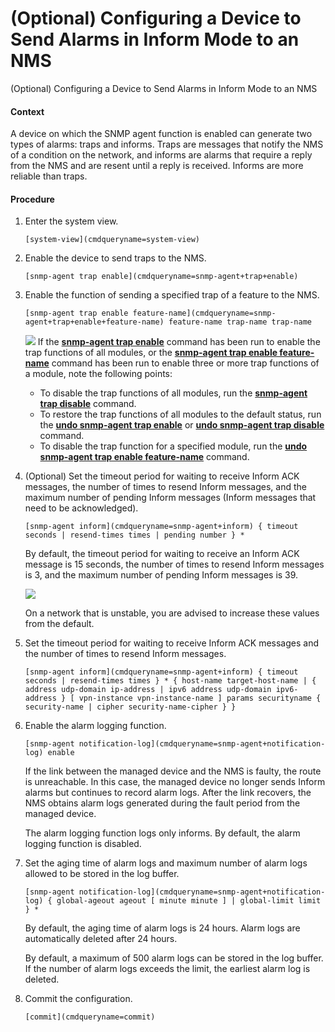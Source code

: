 (Optional) Configuring a Device to Send Alarms in Inform Mode to an NMS
=======================================================================

(Optional) Configuring a Device to Send Alarms in Inform Mode to an NMS

#### Context

A device on which the SNMP agent function is enabled can generate two types of alarms: traps and informs. Traps are messages that notify the NMS of a condition on the network, and informs are alarms that require a reply from the NMS and are resent until a reply is received. Informs are more reliable than traps.


#### Procedure

1. Enter the system view.
   
   
   ```
   [system-view](cmdqueryname=system-view)
   ```
2. Enable the device to send traps to the NMS.
   
   
   ```
   [snmp-agent trap enable](cmdqueryname=snmp-agent+trap+enable)
   ```
3. Enable the function of sending a specified trap of a feature to the NMS.
   
   
   ```
   [snmp-agent trap enable feature-name](cmdqueryname=snmp-agent+trap+enable+feature-name) feature-name trap-name trap-name
   ```
   ![](public_sys-resources/note_3.0-en-us.png) If the [**snmp-agent trap enable**](cmdqueryname=snmp-agent+trap+enable) command has been run to enable the trap functions of all modules, or the [**snmp-agent trap enable feature-name**](cmdqueryname=snmp-agent+trap+enable+feature-name) command has been run to enable three or more trap functions of a module, note the following points:
   * To disable the trap functions of all modules, run the [**snmp-agent trap disable**](cmdqueryname=snmp-agent+trap+disable) command.
   * To restore the trap functions of all modules to the default status, run the [**undo snmp-agent trap enable**](cmdqueryname=undo+snmp-agent+trap+enable) or [**undo snmp-agent trap disable**](cmdqueryname=undo+snmp-agent+trap+disable) command.
   * To disable the trap function for a specified module, run the [**undo snmp-agent trap enable feature-name**](cmdqueryname=undo+snmp-agent+trap+enable+feature-name) command.
4. (Optional) Set the timeout period for waiting to receive Inform ACK messages, the number of times to resend Inform messages, and the maximum number of pending Inform messages (Inform messages that need to be acknowledged).
   
   
   ```
   [snmp-agent inform](cmdqueryname=snmp-agent+inform) { timeout seconds | resend-times times | pending number } *
   ```
   
   By default, the timeout period for waiting to receive an Inform ACK message is 15 seconds, the number of times to resend Inform messages is 3, and the maximum number of pending Inform messages is 39.
   
   ![](public_sys-resources/note_3.0-en-us.png) 
   
   On a network that is unstable, you are advised to increase these values from the default.
5. Set the timeout period for waiting to receive Inform ACK messages and the number of times to resend Inform messages.
   
   
   ```
   [snmp-agent inform](cmdqueryname=snmp-agent+inform) { timeout seconds | resend-times times } * { host-name target-host-name | { address udp-domain ip-address | ipv6 address udp-domain ipv6-address } [ vpn-instance vpn-instance-name ] params securityname { security-name | cipher security-name-cipher } }
   ```
6. Enable the alarm logging function.
   
   
   ```
   [snmp-agent notification-log](cmdqueryname=snmp-agent+notification-log) enable
   ```
   
   
   
   If the link between the managed device and the NMS is faulty, the route is unreachable. In this case, the managed device no longer sends Inform alarms but continues to record alarm logs. After the link recovers, the NMS obtains alarm logs generated during the fault period from the managed device.
   
   The alarm logging function logs only informs. By default, the alarm logging function is disabled.
7. Set the aging time of alarm logs and maximum number of alarm logs allowed to be stored in the log buffer.
   
   
   ```
   [snmp-agent notification-log](cmdqueryname=snmp-agent+notification-log) { global-ageout ageout [ minute minute ] | global-limit limit } *
   ```
   
   
   
   By default, the aging time of alarm logs is 24 hours. Alarm logs are automatically deleted after 24 hours.
   
   By default, a maximum of 500 alarm logs can be stored in the log buffer. If the number of alarm logs exceeds the limit, the earliest alarm log is deleted.
8. Commit the configuration.
   
   
   ```
   [commit](cmdqueryname=commit)
   ```
